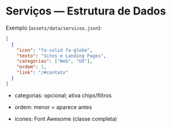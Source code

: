 # Serviços — Estrutura de Dados

Exemplo (`assets/data/servicos.json`):

```json
[
  {
    "icon": "fa-solid fa-globe",
    "texto": "Sites e Landing Pages",
    "categorias": ["Web", "UX"],
    "ordem": 1,
    "link": "/#contato"
  }
]
```

- categorias: opcional; ativa chips/filtros

- ordem: menor = aparece antes

- ícones: Font Awesome (classe completa)
